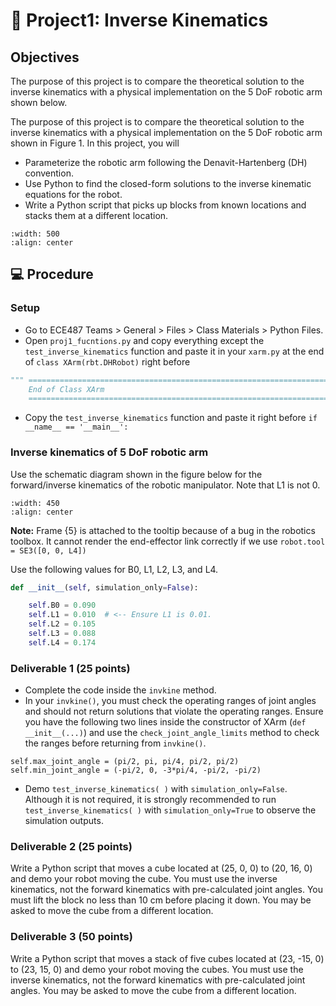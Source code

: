 # 🔬 Project1: Inverse Kinematics

## Objectives
The purpose of this project is to compare the theoretical solution to the inverse kinematics with a physical implementation on the 5 DoF robotic arm shown below.  


The purpose of this project is to compare the theoretical solution to the inverse kinematics with a physical implementation on the 5 DoF robotic arm shown in Figure 1. In this project, you will
- Parameterize the robotic arm following the Denavit-Hartenberg (DH) convention.
- Use Python to find the closed-form solutions to the inverse kinematic equations for the robot.
- Write a Python script that picks up blocks from known locations and stacks them at a different location.

```{image} ./figures/xArm_blocks.jpg
:width: 500
:align: center
```

## 💻 Procedure

### Setup

- Go to ECE487 Teams > General > Files > Class Materials > Python Files.
- Open `proj1_fucntions.py` and copy everything except the `test_inverse_kinematics` function and paste it in your `xarm.py` at the end of `class XArm(rbt.DHRobot)` right before 
```Python
""" ======================================================================
    End of Class XArm
    ====================================================================== """
```

- Copy the `test_inverse_kinematics` function and paste it right before `if __name__ == '__main__':`



### Inverse kinematics of 5 DoF robotic arm

Use the schematic diagram shown in the figure below for the forward/inverse kinematics of the robotic manipulator. Note that L1 is not 0.

```{image} ./figures/xArm2.png
:width: 450
:align: center
```

**Note:** Frame {5} is attached to the tooltip because of a bug in the robotics toolbox.  It cannot render the end-effector link correctly if we use `robot.tool = SE3([0, 0, L4])`

Use the following values for B0, L1, L2, L3, and L4. 

```Python
def __init__(self, simulation_only=False):

    self.B0 = 0.090
    self.L1 = 0.010  # <-- Ensure L1 is 0.01.
    self.L2 = 0.105
    self.L3 = 0.088
    self.L4 = 0.174

```


### Deliverable 1 (25 points)

- Complete the code inside the `invkine` method. 
- In your `invkine()`, you must check the operating ranges of joint angles and should not return solutions that violate the operating ranges. Ensure you have the following two lines inside the constructor of XArm (`def __init__(...)`) and use the `check_joint_angle_limits` method to check the ranges before returning from `invkine()`.

``` 
self.max_joint_angle = (pi/2, pi, pi/4, pi/2, pi/2)
self.min_joint_angle = (-pi/2, 0, -3*pi/4, -pi/2, -pi/2)
```

- Demo `test_inverse_kinematics( )` with `simulation_only=False`.  Although it is not required, it is strongly recommended to run `test_inverse_kinematics( )` with `simulation_only=True` to observe the simulation outputs. 


### Deliverable 2 (25 points)

Write a Python script that moves a cube located at (25, 0, 0) to (20, 16, 0) and demo your robot moving the cube.  You must use the inverse kinematics, not the forward kinematics with pre-calculated joint angles. You must lift the block no less than 10 cm before placing it down. You may be asked to move the cube from a different location. 


### Deliverable 3 (50 points)

Write a Python script that moves a stack of five cubes located at (23, -15, 0) to (23, 15, 0) and demo your robot moving the cubes.  You must use the inverse kinematics, not the forward kinematics with pre-calculated joint angles.  You may be asked to move the cube from a different location.
